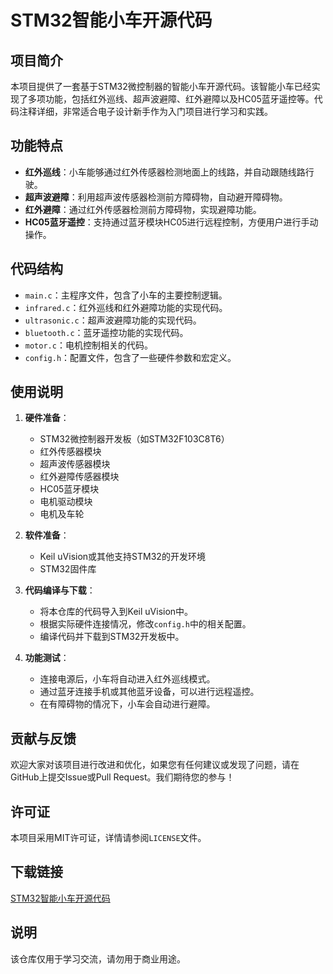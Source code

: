 # STM32智能小车开源代码

## 项目简介

本项目提供了一套基于STM32微控制器的智能小车开源代码。该智能小车已经实现了多项功能，包括红外巡线、超声波避障、红外避障以及HC05蓝牙遥控等。代码注释详细，非常适合电子设计新手作为入门项目进行学习和实践。

## 功能特点

- **红外巡线**：小车能够通过红外传感器检测地面上的线路，并自动跟随线路行驶。
- **超声波避障**：利用超声波传感器检测前方障碍物，自动避开障碍物。
- **红外避障**：通过红外传感器检测前方障碍物，实现避障功能。
- **HC05蓝牙遥控**：支持通过蓝牙模块HC05进行远程控制，方便用户进行手动操作。

## 代码结构

- `main.c`：主程序文件，包含了小车的主要控制逻辑。
- `infrared.c`：红外巡线和红外避障功能的实现代码。
- `ultrasonic.c`：超声波避障功能的实现代码。
- `bluetooth.c`：蓝牙遥控功能的实现代码。
- `motor.c`：电机控制相关的代码。
- `config.h`：配置文件，包含了一些硬件参数和宏定义。

## 使用说明

1. **硬件准备**：
   - STM32微控制器开发板（如STM32F103C8T6）
   - 红外传感器模块
   - 超声波传感器模块
   - 红外避障传感器模块
   - HC05蓝牙模块
   - 电机驱动模块
   - 电机及车轮

2. **软件准备**：
   - Keil uVision或其他支持STM32的开发环境
   - STM32固件库

3. **代码编译与下载**：
   - 将本仓库的代码导入到Keil uVision中。
   - 根据实际硬件连接情况，修改`config.h`中的相关配置。
   - 编译代码并下载到STM32开发板中。

4. **功能测试**：
   - 连接电源后，小车将自动进入红外巡线模式。
   - 通过蓝牙连接手机或其他蓝牙设备，可以进行远程遥控。
   - 在有障碍物的情况下，小车会自动进行避障。

## 贡献与反馈

欢迎大家对该项目进行改进和优化，如果您有任何建议或发现了问题，请在GitHub上提交Issue或Pull Request。我们期待您的参与！

## 许可证

本项目采用MIT许可证，详情请参阅`LICENSE`文件。

## 下载链接
[STM32智能小车开源代码](https://pan.quark.cn/s/3f44f548338d)

## 说明

该仓库仅用于学习交流，请勿用于商业用途。
